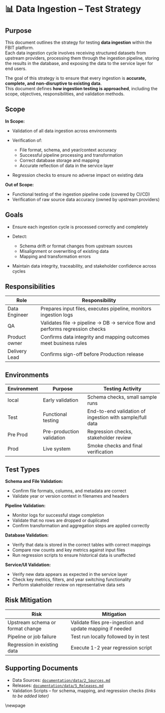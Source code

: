 ﻿# 📊 Data Ingestion – Test Strategy

## Purpose

This document outlines the strategy for testing **data ingestion** within the FBIT platform.  
Each data ingestion cycle involves receiving structured datasets from upstream providers, processing them through the ingestion pipeline, storing the results in the database, and exposing the data to the service layer for end users.

The goal of this strategy is to ensure that every ingestion is **accurate, complete, and non-disruptive to existing data**.  
This document defines **how ingestion testing is approached**, including the scope, objectives, responsibilities, and validation methods.

## Scope

**In Scope:**

- Validation of all data ingestion across environments
- Verification of:

  - File format, schema, and year/context accuracy
  - Successful pipeline processing and transformation
  - Correct database storage and mapping
  - Accurate reflection of data in the service layer
- Regression checks to ensure no adverse impact on existing data

**Out of Scope:**

- Functional testing of the ingestion pipeline code (covered by CI/CD)
- Verification of raw source data accuracy (owned by upstream providers)

## Goals

- Ensure each ingestion cycle is processed correctly and completely
- Detect:

  - Schema drift or format changes from upstream sources
  - Misalignment or overwriting of existing data
  - Mapping and transformation errors
- Maintain data integrity, traceability, and stakeholder confidence across cycles

## Responsibilities

| Role           | Responsibility                                                               |
|----------------|------------------------------------------------------------------------------|
| Data Engineer  | Prepares input files, executes pipeline, monitors ingestion logs             |
| QA             | Validates file → pipeline → DB → service flow and performs regression checks |
| Product owner  | Confirms data integrity and mapping outcomes meet business rules             |
| Delivery Lead  | Confirms sign-off before Production release                                  |

## Environments

| Environment | Purpose                   | Testing Activity                                |
|-------------|---------------------------|-------------------------------------------------|
| local       | Early validation           | Schema checks, small sample runs                |
| Test        | Functional testing         | End-to-end validation of ingestion with sample/full data |
| Pre Prod    | Pre-production validation  | Regression checks, stakeholder review           |
| Prod        | Live system                | Smoke checks and final verification             |

## Test Types

**Schema and File Validation:**

- Confirm file formats, columns, and metadata are correct
- Validate year or version context in filenames and headers

**Pipeline Validation:**

- Monitor logs for successful stage completion
- Validate that no rows are dropped or duplicated
- Confirm transformation and aggregation steps are applied correctly

**Database Validation:**

- Verify that data is stored in the correct tables with correct mappings
- Compare row counts and key metrics against input files
- Run regression scripts to ensure historical data is unaffected

**Service/UI Validation:**

- Verify new data appears as expected in the service layer
- Check key metrics, filters, and year switching functionality
- Perform stakeholder review on representative data sets

## Risk Mitigation

| Risk                                     | Mitigation                                                |
|------------------------------------------|-----------------------------------------------------------|
| Upstream schema or format change          | Validate files pre-ingestion and update mapping if needed |
| Pipeline or job failure                   | Test run locally followed by in test                      |
| Regression in existing data               | Execute 1-2 year regression script                        |

## Supporting Documents

- Data Sources: [`documentation/data/2_Sources.md`](../data/2_Sources.md)
- Releases: [`documentation/data/5_Releases.md`](../data/5_Releases.md)
- Validation Scripts – for schema, mapping, and regression checks *(links to be added later)*

<!-- Leave the rest of this page blank -->
\newpage
